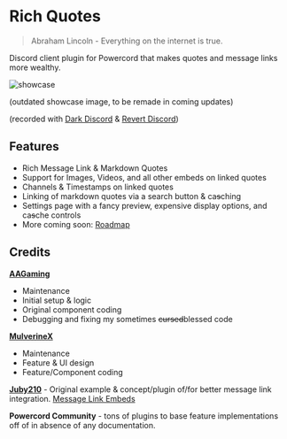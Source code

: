 # Rich Quotes

> Abraham Lincoln - Everything on the internet is true.

Discord client plugin for Powercord that makes quotes and message links more wealthy.


![showcase](https://i.imgur.com/XuonFAH.gif)

(outdated showcase image, to be remade in coming updates)

(recorded with [Dark Discord](https://github.com/Snapperito/Dark-Discord/) & [Revert Discord](https://github.com/fluffingtons/revert-discord))


## Features
 - Rich Message Link & Markdown Quotes
 - Support for Images, Videos, and all other embeds on linked quotes
 - Channels & Timestamps on linked quotes
 - Linking of markdown quotes via a search button & ca~~s~~ching
 - Settings page with a fancy preview, expensive display options, and ca~~s~~che controls
 - More coming soon: [Roadmap](https://github.com/ADoesGit/rich-quotes/projects/1)

## Credits
**[AAGaming](https://github.com/ADoesGit/)**
 - Maintenance
 - Initial setup & logic
 - Original component coding
 - Debugging and fixing my sometimes ~~cursed~~blessed code

**[MulverineX](https://github.com/MulverineX)**
 - Maintenance
 - Feature & UI design
 - Feature/Component coding

**[Juby210](https://github.com/Juby210)** - Original example & concept/plugin of/for better message link integration. [Message Link Embeds](https://github.com/Juby210/message-link-embed)

**Powercord Community** - tons of plugins to base feature implementations off of in absence of any documentation.